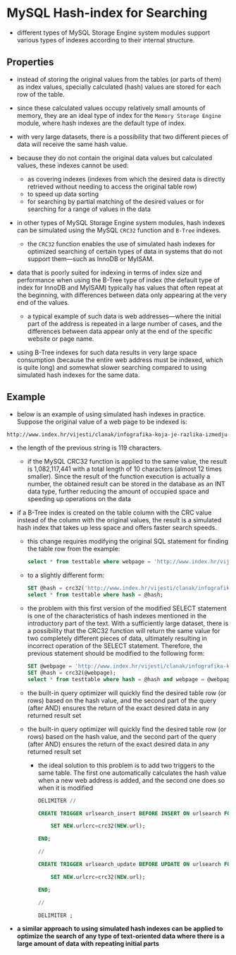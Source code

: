 # MySQL Hash-index for Searching

- different types of MySQL Storage Engine system modules support various types of indexes according to their internal structure.

## Properties

- instead of storing the original values from the tables (or parts of them) as index values, specially calculated (hash) values are stored for each row of the table.
- since these calculated values occupy relatively small amounts of memory, they are an ideal type of index for the `Memory Storage Engine` module, where hash indexes are the default type of index.
- with very large datasets, there is a possibility that two different pieces of data will receive the same hash value.
- because they do not contain the original data values but calculated values, these indexes cannot be used:

  - as covering indexes (indexes from which the desired data is directly retrieved without needing to access the original table row)
  - to speed up data sorting
  - for searching by partial matching of the desired values or for searching for a range of values in the data

- in other types of MySQL Storage Engine system modules, hash indexes can be simulated using the MySQL `CRC32` function and `B-Tree` indexes.

  - the `CRC32` function enables the use of simulated hash indexes for optimized searching of certain types of data in systems that do not support them—such as InnoDB or MyISAM.

- data that is poorly suited for indexing in terms of index size and performance when using the B-Tree type of index (the default type of index for InnoDB and MyISAM) typically has values that often repeat at the beginning, with differences between data only appearing at the very end of the values.

  - a typical example of such data is web addresses—where the initial part of the address is repeated in a large number of cases, and the differences between data appear only at the end of the specific website or page name.

- using B-Tree indexes for such data results in very large space consumption (because the entire web address must be indexed, which is quite long) and somewhat slower searching compared to using simulated hash indexes for the same data.

## Example

- below is an example of using simulated hash indexes in practice. Suppose the original value of a web page to be indexed is:

```md
http://www.index.hr/vijesti/clanak/infografika-koja-je-razlika-izmedju-hidrogenske-i-obicne-nuklearne-bombe/992309.aspx
```

- the length of the previous string is 119 characters.

  - if the MySQL CRC32 function is applied to the same value, the result is 1,082,117,441 with a total length of 10 characters (almost 12 times smaller). Since the result of the function execution is actually a number, the obtained result can be stored in the database as an INT data type, further reducing the amount of occupied space and speeding up operations on the data

- if a B-Tree index is created on the table column with the CRC value instead of the column with the original values, the result is a simulated hash index that takes up less space and offers faster search speeds.

  - this change requires modifying the original SQL statement for finding the table row from the example:

    ```sql
    select * from testtable where webpage = 'http://www.index.hr/vijesti/clanak/infografika-koja-je-razlika-izmedju-hidrogenske-i-obicne-nuklearne-bombe/992309.aspx'
    ```

  - to a slightly different form:

    ```sql
    SET @hash = crc32('http://www.index.hr/vijesti/clanak/infografika-koja-je-razlika-izmedju-hidrogenske-i-obicne-nuklearne-bombe/992309.aspx');
    select * from testtable where hash = @hash;
    ```

  - the problem with this first version of the modified SELECT statement is one of the characteristics of hash indexes mentioned in the introductory part of the text. With a sufficiently large dataset, there is a possibility that the CRC32 function will return the same value for two completely different pieces of data, ultimately resulting in incorrect operation of the SELECT statement. Therefore, the previous statement should be modified to the following form:

    ```sql
    SET @webpage = 'http://www.index.hr/vijesti/clanak/infografika-koja-je-razlika-izmedju-hidrogenske-i-obicne-nuklearne-bombe/992309.aspx';
    SET @hash = crc32(@webpage);
    select * from testtable where hash = @hash and webpage = @webpage;
    ```

  - the built-in query optimizer will quickly find the desired table row (or rows) based on the hash value, and the second part of the query (after AND) ensures the return of the exact desired data in any returned result set

  - the built-in query optimizer will quickly find the desired table row (or rows) based on the hash value, and the second part of the query (after AND) ensures the return of the exact desired data in any returned result set

    - the ideal solution to this problem is to add two triggers to the same table. The first one automatically calculates the hash value when a new web address is added, and the second one does so when it is modified

      ```sql
      DELIMITER //

      CREATE TRIGGER urlsearch_insert BEFORE INSERT ON urlsearch FOR EACH ROW BEGIN

          SET NEW.urlcrc=crc32(NEW.url);

      END;

      //

      CREATE TRIGGER urlsearch_update BEFORE UPDATE ON urlsearch FOR EACH ROW BEGIN

          SET NEW.urlcrc=crc32(NEW.url);

      END;

      //

      DELIMITER ;
      ```

- **a similar approach to using simulated hash indexes can be applied to optimize the search of any type of text-oriented data where there is a large amount of data with repeating initial parts**
